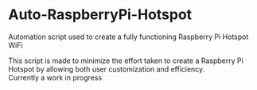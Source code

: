 # Auto-RaspberryPi-Hotspot
Automation script used to create a fully functioning Raspberry Pi Hotspot WiFi

This script is made to minimize the effort taken to create a Raspberry Pi Hotspot by allowing both user customization and efficiency.  
Currently a work in progress
